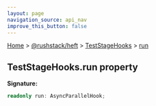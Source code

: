 ```yaml
---
layout: page
navigation_source: api_nav
improve_this_button: false
---
```



[Home](./index.md) &gt; [@rushstack/heft](./heft.md) &gt; [TestStageHooks](./heft.teststagehooks.md) &gt; [run](./heft.teststagehooks.run.md)

## TestStageHooks.run property

<b>Signature:</b>

```typescript
readonly run: AsyncParallelHook;
```
